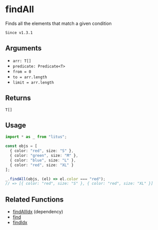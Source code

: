 # findAll

Finds all the elements that match a given condition

`Since v1.3.1`

## Arguments

- `arr: T[]`
- `predicate: Predicate<T>`
- `from = 0`
- `to = arr.length`
- `limit = arr.length`

## Returns

`T[]`

## Usage

```ts
import * as _ from "litus";

const objs = [
  { color: "red", size: "S" },
  { color: "green", size: "M" },
  { color: "blue", size: "L" },
  { color: "red", size: "XL" }
];

_.findAll(objs, (el) => el.color === "red");
// => [{ color: "red", size: "S" }, { color: "red", size: "XL" }]
```

## Related Functions

- [findAllIdx](findAllIdx.md) (dependency)
- [find](find.md)
- [findIdx](findIdx.md)
